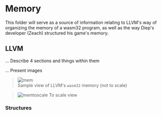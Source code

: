 # Memory

This folder will serve as a source of information relating to LLVM's way of organizing the memory of a wasm32 program, as well as the way Diep's developer (Zeach) structured his game's memory.

## LLVM

... Describe 4 sections and things within them

... Present images
> ![mem](https://user-images.githubusercontent.com/79597906/137538688-68496a01-6db1-4f3d-baf5-2ffebac56983.png)\
> Sample view of LLVM's `wasm32` memory (not to scale)

> ![memtoscale](https://user-images.githubusercontent.com/79597906/137538880-907983cc-54c0-463c-ad05-a45b5e4fdb55.png)
> To scale view

### Structures
